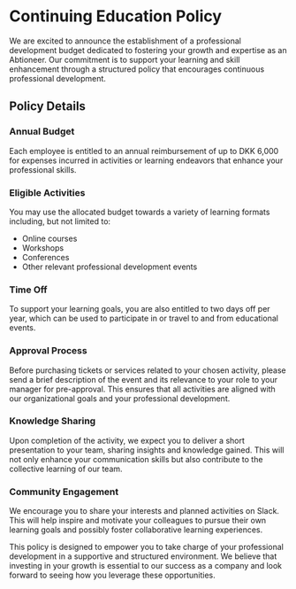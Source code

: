 # Continuing Education Policy

We are excited to announce the establishment of a professional development budget dedicated to fostering your growth and expertise as an Abtioneer. Our commitment is to support your learning and skill enhancement through a structured policy that encourages continuous professional development.

## Policy Details


### Annual Budget
Each employee is entitled to an annual reimbursement of up to DKK 6,000 for expenses incurred in activities or learning endeavors that enhance your professional skills.

### Eligible Activities
You may use the allocated budget towards a variety of learning formats including, but not limited to:
- Online courses
- Workshops
- Conferences
- Other relevant professional development events

### Time Off
To support your learning goals, you are also entitled to two days off per year, which can be used to participate in or travel to and from educational events.

### Approval Process
Before purchasing tickets or services related to your chosen activity, please send a brief description of the event and its relevance to your role to your manager for pre-approval. This ensures that all activities are aligned with our organizational goals and your professional development.

### Knowledge Sharing
Upon completion of the activity, we expect you to deliver a short presentation to your team, sharing insights and knowledge gained. This will not only enhance your communication skills but also contribute to the collective learning of our team.

### Community Engagement
We encourage you to share your interests and planned activities on Slack. This will help inspire and motivate your colleagues to pursue their own learning goals and possibly foster collaborative learning experiences.

This policy is designed to empower you to take charge of your professional development in a supportive and structured environment. We believe that investing in your growth is essential to our success as a company and look forward to seeing how you leverage these opportunities.

